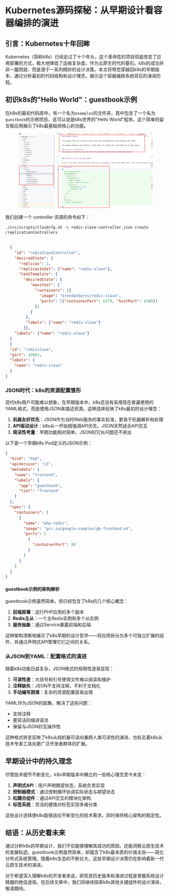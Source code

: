 # Kubernetes源码探秘：从早期设计看容器编排的演进



## 引言：Kubernetes十年回眸

Kubernetes（简称k8s）已经走过了十个年头，这个革命性的项目彻底改变了应用部署的方式，极大地降低了运维复杂度。作为云原生时代的基石，k8s的成功并非一蹴而就，而是源于一系列精妙的设计决策。本文将带您穿越回k8s的早期版本，通过分析最初的代码结构和设计理念，揭示这个容器编排系统背后的演进历程。

## 初识k8s的"Hello World"：guestbook示例

在k8s的最初代码库中，有一个名为`examples`的文件夹，其中包含了一个名为`guestbook`的示例项目，这可以说是k8s世界的"Hello World"程序。这个简单的留言板应用展示了k8s最基础但核心的功能。

<figure><img src="../../.gitbook/assets/1747268646543.png" alt=""><figcaption></figcaption></figure>

我们创建一个 controller 资源的命令如下：

```
./src/scripts/cloudcfg.sh -c redis-slave-controller.json create /replicationControllers
```

```json

  {
    "id": "redisSlaveController",
    "desiredState": {
      "replicas": 2,
      "replicasInSet": {"name": "redis-slave"},
      "taskTemplate": {
        "desiredState": {
           "manifest": {
             "containers": [{
               "image": "brendanburns/redis-slave",
               "ports": [{"containerPort": 6379, "hostPort": 6380}]
             }]
           }
         },
         "labels": {"name": "redis-slave"}
        }},
    "labels": {"name": "redis-slave"}
  }
  {
  "id": "redisslave",
  "port": 10001,
  "labels": {
    "name": "redis-slave"
  }
}
```



### JSON时代：k8s的资源配置雏形

现代k8s用户可能难以想象，在早期版本中，k8s还没有采用现在普遍使用的YAML格式，而是使用JSON来描述资源。这种选择反映了k8s最初的设计理念：

1. **机器友好优先**：JSON作为当时Web服务的事实标准，更易于机器解析和处理
2. **API驱动设计**：k8s从一开始就强调API优先，JSON天然适合API交互
3. **简洁性考量**：早期功能相对简单，JSON的冗长问题还不突出

以下是一个早期k8s Pod定义的JSON示例：

```json
{
  "kind": "Pod",
  "apiVersion": "v1",
  "metadata": {
    "name": "frontend",
    "labels": {
      "app": "guestbook",
      "tier": "frontend"
    }
  },
  "spec": {
    "containers": [
      {
        "name": "php-redis",
        "image": "gcr.io/google-samples/gb-frontend:v4",
        "ports": [
          {
            "containerPort": 80
          }
        ]
      }
    ]
  }
}
```

#### guestbook示例的架构解析

guestbook示例虽然简单，但已经包含了k8s的几个核心概念：

1. **前端部署**：运行PHP应用的多个副本
2. **Redis主从**：一个主Redis实例和多个从实例
3. **服务抽象**：通过Service暴露前端和后端

这种架构清晰地展示了k8s早期的设计哲学——将应用拆分为多个可独立扩展的组件，并通过声明式API管理它们之间的关系。

### 从JSON到YAML：配置格式的演进

随着k8s功能日益复杂，JSON格式的局限性逐渐显现：

1. **可读性差**：大括号和引号使得文件难以阅读和维护
2. **注释缺失**：JSON不支持注释，不利于文档化
3. **手动编写困难**：复杂的资源配置容易出错

YAML作为JSON的超集，解决了这些问题：

* 支持注释
* 更简洁的缩进语法
* 保留与JSON的互操作性

这种格式转变反映了k8s从纯机器可读向兼顾人类可读性的演进，也标志着k8s从技术专家工具向更广泛开发者群体的扩展。

## 早期设计中的持久理念

尽管技术细节不断变化，k8s早期版本中确立的一些核心理念至今未变：

1. **声明式API**：用户声明期望状态，系统负责实现
2. **控制器模式**：通过控制循环协调实际状态与期望状态
3. **松耦合组件**：通过API交互的模块化架构
4. **标签系统**：灵活的键值对标签实现多维分类

这些设计选择使k8s能够适应不断变化的技术需求，同时保持核心架构的稳定性。



## 结语：从历史看未来

通过分析k8s的早期设计，我们不仅能够理解其成功的原因，还能洞察云原生技术的发展轨迹。guestbook示例虽然简单，却蕴含了k8s最本质的价值主张——简化分布式系统管理。随着k8s生态的不断壮大，这些早期设计决策仍在影响着新一代云原生技术的演进。

对于希望深入理解k8s的开发者来说，研究其历史版本和演进过程是掌握系统设计精髓的绝佳途径。在后续文章中，我们将继续探索k8s其他关键组件的设计演进，敬请期待。
